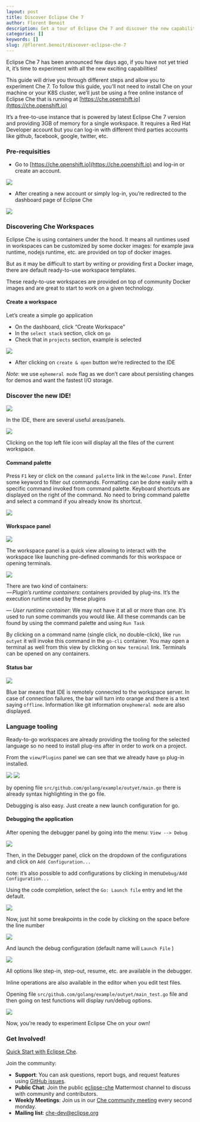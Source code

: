 ```yaml
---
layout: post
title: Discover Eclipse Che 7
author: Florent Benoit
description: Get a tour of Eclipse Che 7 and discover the new capabilities
categories: []
keywords: []
slug: /@florent.benoit/discover-eclipse-che-7
---
```


Eclipse Che 7 has been announced few days ago, if you have not yet tried it, it’s time to experiment with all the new exciting capabilities!

This guide will drive you through different steps and allow you to experiment Che 7. To follow this guide, you’ll not need to install Che on your machine or your K8S cluster, we’ll just be using a free online instance of Eclipse Che that is running at [https://che.openshift.io](https://che.openshift.io)

It’s a free-to-use instance that is powered by latest Eclipse Che 7 version and providing 3GB of memory for a single workspace. It requires a Red Hat Developer account but you can log-in with different third parties accounts like github, facebook, google, twitter, etc.

### Pre-requisities

*   Go to [https://che.openshift.io](https://che.openshift.io) and log-in or create an account.

![](https://cdn-images-1.medium.com/max/800/1*zP2mhFXfO1JpH6LWA3ElYQ.png)

*   After creating a new account or simply log-in, you’re redirected to the dashboard page of Eclipse Che

![](https://cdn-images-1.medium.com/max/800/1*K5GPheEfQ0cBPlt2f8ZcDA.png)

### Discovering Che Workspaces

Eclipse Che is using containers under the hood. It means all runtimes used in workspaces can be customized by some docker images: for example java runtime, nodejs runtime, etc. are provided on top of docker images.

But as it may be difficult to start by writing or providing first a Docker image, there are default ready-to-use workspace templates.

These ready-to-use workspaces are provided on top of community Docker images and are great to start to work on a given technology.

#### Create a workspace

Let’s create a simple go application

*   On the dashboard, click “Create Workspace”
*   In the `select stack` section, click on `go`
*   Check that in `projects` section, example is selected

![](https://cdn-images-1.medium.com/max/800/1*cO5DKBY8AK_SV3pkbyJR8Q.gif)

*   After clicking on `create & open` button we’re redirected to the IDE

_Note_: we use `ephemeral mode` flag as we don’t care about persisting changes for demos and want the fastest I/O storage.

### Discover the new IDE!

![](https://cdn-images-1.medium.com/max/800/1*lLTYUqtjMbGwq74hW2bxRw.png)

In the IDE, there are several useful areas/panels.

![](https://cdn-images-1.medium.com/max/800/1*hojbuZ8bNivG9Z191fxI9w.png)

Clicking on the top left file icon will display all the files of the current workspace.

#### Command palette

Press `F1` key or click on the `command palette` link in the `Welcome Panel`. Enter some keyword to filter out commands. Formatting can be done easily with a specific command invoked from command palette. Keyboard shortcuts are displayed on the right of the command. No need to bring command palette and select a command if you already know its shortcut.

![](https://cdn-images-1.medium.com/max/800/1*vV-Hbn81mE6uwmIOGMcNzA.png)

#### Workspace panel

![](https://cdn-images-1.medium.com/max/800/1*YnWLY1ritG5ox-uB39vLGQ.png)

The workspace panel is a quick view allowing to interact with the workspace like launching pre-defined commands for this workspace or opening terminals.

![](https://cdn-images-1.medium.com/max/800/1*RR_dBL6BgRdNEBf20HLNEQ.png)

There are two kind of containers:  
 — _Plugin’s runtime containers_: containers provided by plug-ins. It’s the execution runtime used by these plugins

— _User runtime container_: We may not have it at all or more than one. It’s used to run some commands you would like. All these commands can be found by using the command palette and using `Run Task`

By clicking on a command name (single click, no double-click), like `run outyet` it will invoke this command in the `go-cli` container. You may open a terminal as well from this view by clicking on `New terminal` link. Terminals can be opened on any containers.

#### Status bar

![](https://cdn-images-1.medium.com/max/800/1*3oqbKbfKGs1fJ6DypUYfjg.png)

Blue bar means that IDE is remotely connected to the workspace server. In case of connection failures, the bar will turn into orange and there is a text saying `offline`. Information like git information or`ephemeral mode` are also displayed.

### Language tooling

Ready-to-go workspaces are already providing the tooling for the selected language so no need to install plug-ins after in order to work on a project.

From the `view/Plugins` panel we can see that we already have `go` plug-in installed.

![](https://cdn-images-1.medium.com/max/800/1*XBcHoTOTvi693F3UqVCx9w.png)
![](https://cdn-images-1.medium.com/max/800/1*kCMiGIFWI-ZmDUM6kJwvLQ.png)

by opening file `src/github.com/golang/example/outyet/main.go` there is already syntax highlighting in the go file.

Debugging is also easy. Just create a new launch configuration for go.

#### Debugging the application

After opening the debugger panel by going into the menu: `View --> Debug`

![](https://cdn-images-1.medium.com/max/800/1*zvqxk2R7Cfe9QopVGpiEHw.png)

Then, in the Debugger panel, click on the dropdown of the configurations and click on `Add Configuration...`

note: it’s also possible to add configurations by clicking in menu`Debug/Add Configuration...`

Using the code completion, select the `Go: Launch file` entry and let the default.

![](https://cdn-images-1.medium.com/max/800/1*i9er0ybeODHJTCRbVRJvEw.gif)

Now, just hit some breakpoints in the code by clicking on the space before the line number

![](https://cdn-images-1.medium.com/max/800/1*UyEyKnAxQ8m5B6Kgh2OA4A.gif)

And launch the debug configuration (default name will `Launch File` )

![](https://cdn-images-1.medium.com/max/800/1*_id4uipZuON1XSJVA08vCg.gif)

All options like step-in, step-out, resume, etc. are available in the debugger.

Inline operations are also available in the editor when you edit test files.

Opening file `src/github.com/golang/example/outyet/main_test.go` file and then going on test functions will display run/debug options.

![](https://cdn-images-1.medium.com/max/800/1*p_H8IYlp74poxhyyLSg3xQ.gif)

Now, you’re ready to experiment Eclipse Che on your own!

### Get Involved!

[Quick Start with Eclipse Che](http://www.eclipse.org/che/docs/#getting-started).

Join the community:

*   **Support**: You can ask questions, report bugs, and request features using [GitHub issues](https://github.com/eclipse/che/issues).
*   **Public Chat**: Join the public [eclipse-che](https://mattermost.eclipse.org/eclipse/channels/eclipse-che) Mattermost channel to discuss with community and contributors.
*   **Weekly Meetings**: Join us in our [Che community meeting](https://github.com/eclipse/che/wiki/Che-Dev-Meetings) every second monday.
*   **Mailing list**: che-dev@eclipse.org